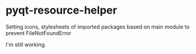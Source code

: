 # pyqt-resource-helper
Setting icons, stylesheets of imported packages based on main module to prevent FileNotFoundError

I'm still working.
